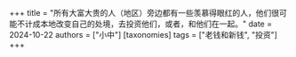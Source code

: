 +++
title = "所有大富大贵的人（地区）旁边都有一些羡慕得眼红的人，他们很可能不计成本地改变自己的处境，去投资他们，或者，和他们在一起。"
date = 2024-10-22
authors = ["小中"]
[taxonomies] 
tags = ["老钱和新钱", "投资"]
+++

